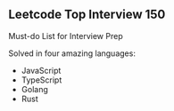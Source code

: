 ## Leetcode Top Interview 150

Must-do List for Interview Prep

Solved in four amazing languages:

- JavaScript
- TypeScript
- Golang
- Rust
